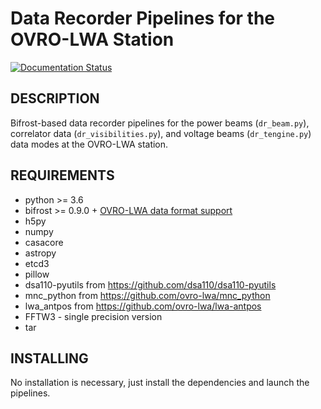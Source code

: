 Data Recorder Pipelines for the OVRO-LWA Station
================================================

[![Documentation Status](https://readthedocs.org/projects/ovro-data-recorder/badge/?version=latest)](https://ovro-data-recorder.readthedocs.io/en/latest/?badge=latest)

DESCRIPTION
-----------
Bifrost-based data recorder pipelines for the power beams (`dr_beam.py`), correlator data (`dr_visibilities.py`),
and voltage beams (`dr_tengine.py`) data modes at the OVRO-LWA station.

REQUIREMENTS
------------
 * python >= 3.6
 * bifrost >= 0.9.0 + [OVRO-LWA data format support](https://github.com/realtimeradio/caltech-bifrost-dsp)
 * h5py
 * numpy
 * casacore
 * astropy
 * etcd3
 * pillow
 * dsa110-pyutils from https://github.com/dsa110/dsa110-pyutils
 * mnc_python from https://github.com/ovro-lwa/mnc_python
 * lwa_antpos from https://github.com/ovro-lwa/lwa-antpos
 * FFTW3 - single precision version
 * tar

INSTALLING
----------
No installation is necessary, just install the dependencies and launch the
pipelines.
